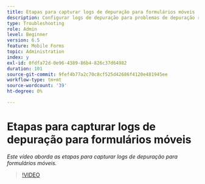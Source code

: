 ```yaml
---
title: Etapas para capturar logs de depuração para formulários móveis
description: Configurar logs de depuração para problemas de depuração relacionados aos formulários móveis
type: Troubleshooting
role: Admin
level: Beginner
version: 6.5
feature: Mobile Forms
topic: Administration
index: y
exl-id: 0fdfa72d-0e96-4389-86b4-826c37d64982
duration: 101
source-git-commit: 9fef4b77a2c70c8cf525d42686f4120e481945ee
workflow-type: tm+mt
source-wordcount: '39'
ht-degree: 0%

---
```


# Etapas para capturar logs de depuração para formulários móveis

*Este vídeo aborda as etapas para capturar logs de depuração para formulários móveis.*

>[!VIDEO](https://video.tv.adobe.com/v/335516?quality=12&learn=on)
